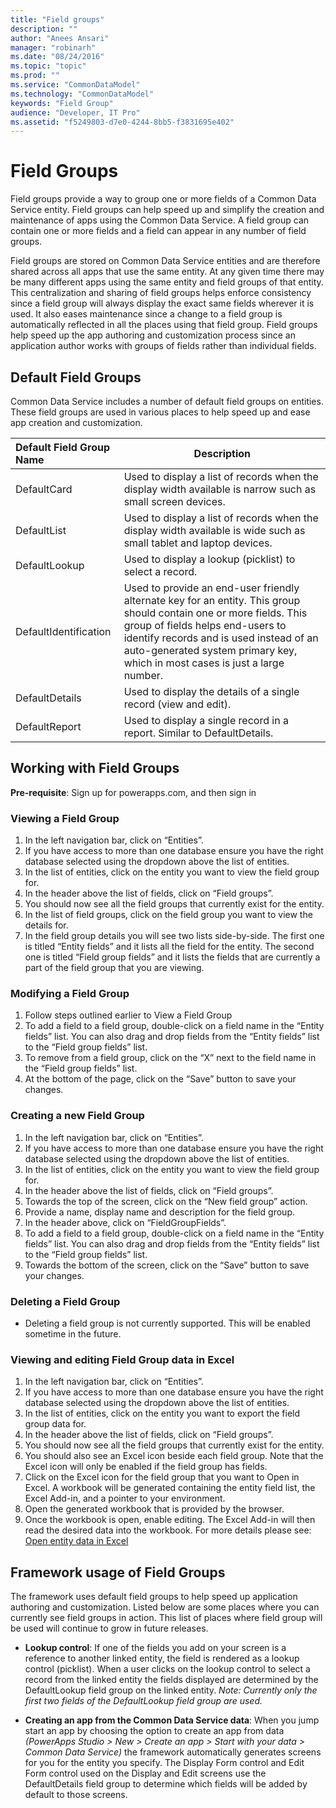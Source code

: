 ```yaml
---
title: "Field groups"
description: ""
author: "Anees Ansari"
manager: "robinarh"
ms.date: "08/24/2016"
ms.topic: "topic"
ms.prod: ""
ms.service: "CommonDataModel"
ms.technology: "CommonDataModel"
keywords: "Field Group"
audience: "Developer, IT Pro"
ms.assetid: "f5249803-d7e0-4244-8bb5-f3831695e402"
---
```


# Field Groups

Field groups provide a way to group one or more fields of a Common Data Service entity. Field groups can help speed up and simplify the creation and maintenance of apps using the Common Data Service. A field group can contain one or more fields and a field can appear in any number of field groups. 

Field groups are stored on Common Data Service entities and are therefore shared across all apps that use the same entity. At any given time there may be many different apps using the same entity and field groups of that entity. This centralization and sharing of field groups helps enforce consistency since a field group will always display the exact same fields wherever it is used. It also eases maintenance since a change to a field group is automatically reflected in all the places using that field group. Field groups help speed up the app authoring and customization process since an application author works with groups of fields rather than individual fields. 

## Default Field Groups
Common Data Service includes a number of default field groups on entities. These field groups are used in various places to help speed up and ease app creation and customization.

| Default Field Group Name | Description |
|:-------------------------|-------------|
|DefaultCard |Used to display a list of records when the display width available is narrow such as small screen devices.|
|DefaultList |Used to display a list of records when the display width available is wide such as small tablet and laptop devices.|
|DefaultLookup |Used to display a lookup (picklist) to select a record.|
|DefaultIdentification |Used to provide an end-user friendly alternate key for an entity. This group should contain one or more fields. This group of fields helps end-users to identify records and is used instead of an auto-generated system primary key, which in most cases is just a large number.|
|DefaultDetails |Used to display the details of a single record (view and edit).|
|DefaultReport |Used to display a single record in a report. Similar to DefaultDetails.|

## Working with Field Groups

**Pre-requisite**: Sign up for powerapps.com, and then sign in

### Viewing a Field Group
1. In the left navigation bar, click on “Entities”.
2. If you have access to more than one database ensure you have the right database selected using the dropdown above the list of entities.
3. In the list of entities, click on the entity you want to view the field group for.
4. In the header above the list of fields, click on “Field groups”.
5. You should now see all the field groups that currently exist for the entity.
6. In the list of field groups, click on the field group you want to view the details for.
7. In the field group details you will see two lists side-by-side. The first one is titled “Entity fields” and it lists all the field for the entity.  The second one is titled “Field group fields” and it lists the fields that are currently a part of the field group that you are viewing.

### Modifying a Field Group
1. Follow steps outlined earlier to View a Field Group
2. To add a field to a field group, double-click on a field name in the “Entity fields” list. You can also drag and drop fields from the “Entity fields” list to the “Field group fields” list.
3. To remove from a field group, click on the “X” next to the field name in the “Field group fields” list.
4. At the bottom of the page, click on the “Save” button to save your changes.

### Creating a new Field Group
1. In the left navigation bar, click on “Entities”.
2. If you have access to more than one database ensure you have the right database selected using the dropdown above the list of entities.
3. In the list of entities, click on the entity you want to view the field group for.
4. In the header above the list of fields, click on “Field groups”.
5. Towards the top of the screen, click on the “New field group” action.
6. Provide a name, display name and description for the field group.
7. In the header above, click on “FieldGroupFields”.
8. To add a field to a field group, double-click on a field name in the “Entity fields” list. You can also drag and drop fields from the “Entity fields” list to the “Field group fields” list.
9. Towards the bottom of the screen, click on the “Save” button to save your changes.

### Deleting a Field Group
* Deleting a field group is not currently supported. This will be enabled sometime in the future.

### Viewing and editing Field Group data in Excel
1. In the left navigation bar, click on “Entities”.
2. If you have access to more than one database ensure you have the right database selected using the dropdown above the list of entities.
3. In the list of entities, click on the entity you want to export the field group data for.
4. In the header above the list of fields, click on “Field groups”.
5. You should now see all the field groups that currently exist for the entity.
6. You should also see an Excel icon beside each field group. Note that the Excel icon will only be enabled if the field group has fields.
7. Click on the Excel icon for the field group that you want to Open in Excel. A workbook will be generated containing the entity field list, the Excel Add-in, and a pointer to your environment. 
8. Open the generated workbook that is provided by the browser. 
9. Once the workbook is open, enable editing. The Excel Add-in will then read the desired data into the workbook. For more details please see: [Open entity data in Excel](https://powerapps.microsoft.com/tutorials/data-platform-interactive-excel/ "Open entity data in Excel")

## Framework usage of Field Groups
The framework uses default field groups to help speed up application authoring and customization. Listed below are some places where you can currently see field groups in action. This list of places where field group will be used will continue to grow in future releases.

* **Lookup control**: If one of the fields you add on your screen is a reference to another linked entity, the field is rendered as a lookup control (picklist). When a user clicks on the lookup control to select a record from the linked entity the fields displayed are determined by the DefaultLookup field group on the linked entity. *Note: Currently only the first two fields of the DefaultLookup field group are used.*

* **Creating an app from the Common Data Service data**: When you jump start an app by choosing the option to create an app from data *(PowerApps Studio > New  > Create an app > Start with your data > Common Data Service)* the framework automatically generates screens for you for the entity you specify. The Display Form control and Edit Form control used on the Display and Edit screens use the DefaultDetails field group to determine which fields will be added by default to those screens.
